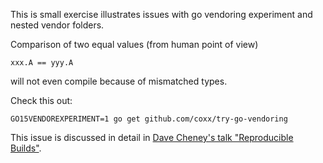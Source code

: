 This is small exercise illustrates issues with go vendoring experiment and nested vendor folders.

Comparison of two equal values (from human point of view)
```
xxx.A == yyy.A
```
will not even compile because of mismatched types.


Check this out:
```
GO15VENDOREXPERIMENT=1 go get github.com/coxx/try-go-vendoring
```


This issue is discussed in detail in [Dave Cheney's talk "Reproducible Builds"](https://www.youtube.com/watch?v=c3dW80eO88I).


